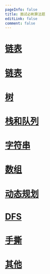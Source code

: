 ```yaml
---
pageInfo: false
title: 面试必刷算法题
editLink: false
comment: false
---
```

# [链表](./linklist.md)


# [链表](./linklist.md)

# [树](./tree.md)

# [栈和队列](./stark-queue.md)

# [字符串](./string.md)

# [数组](./array.md)

# [动态规划](./dp.md)

# [DFS](./dfs.md)

# [手撕](./handtearing.md)

# [其他](./other.md)



